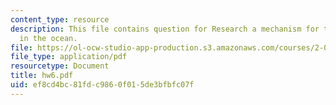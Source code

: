 ```yaml
---
content_type: resource
description: This file contains question for Research a mechanism for turbulence generation
  in the ocean.
file: https://ol-ocw-studio-app-production.s3.amazonaws.com/courses/2-011-introduction-to-ocean-science-and-engineering-spring-2006/ef8cd4bc81fdc9860f015de3bfbfc07f_hw6.pdf
file_type: application/pdf
resourcetype: Document
title: hw6.pdf
uid: ef8cd4bc-81fd-c986-0f01-5de3bfbfc07f
---
```

